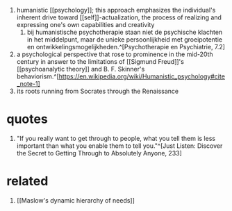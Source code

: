 1. humanistic [[psychology]]; this approach emphasizes the individual's inherent drive toward [[self]]-actualization, the process of realizing and expressing one's own capabilities and creativity
	1. bij humanistische psychotherapie staan niet de psychische klachten in het middelpunt, maar de unieke persoonlijkheid met groeipotentie en ontwikkelingsmogelijkheden.^[Psychotherapie en Psychiatrie, 7.2]
2. a psychological perspective that rose to prominence in the mid-20th century in answer to the limitations of [[Sigmund Freud]]'s [[psychoanalytic theory]] and B. F. Skinner's behaviorism.^[https://en.wikipedia.org/wiki/Humanistic_psychology#cite_note-1]
3. its roots running from Socrates through the Renaissance

# quotes
1. "If you really want to get through to people, what you tell them is less important than what you enable them to tell you."^[Just Listen: Discover the Secret to Getting Through to Absolutely Anyone, 233]

# related
1. [[Maslow's dynamic hierarchy of needs]]
